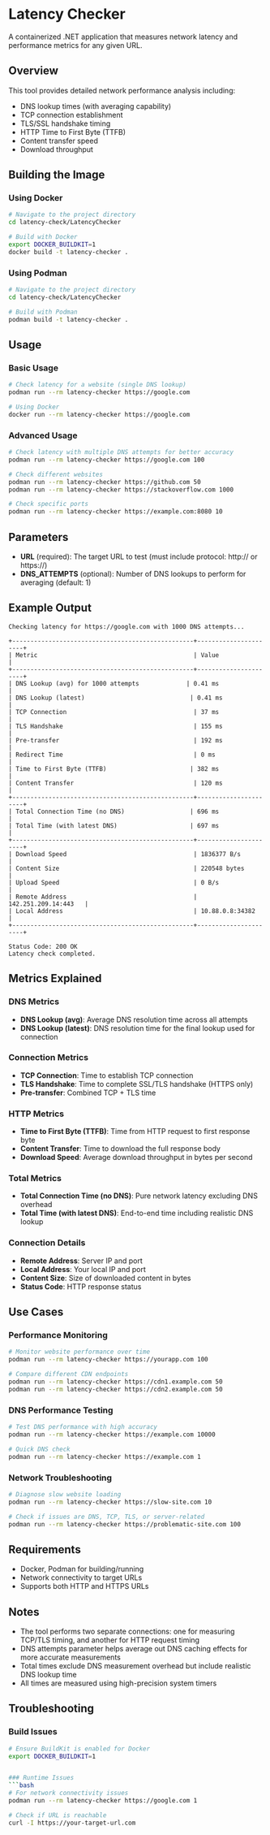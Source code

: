 # Latency Checker

A containerized .NET application that measures network latency and performance metrics for any given URL.

## Overview

This tool provides detailed network performance analysis including:
- DNS lookup times (with averaging capability)
- TCP connection establishment
- TLS/SSL handshake timing
- HTTP Time to First Byte (TTFB)
- Content transfer speed
- Download throughput

## Building the Image

### Using Docker
```bash
# Navigate to the project directory
cd latency-check/LatencyChecker

# Build with Docker
export DOCKER_BUILDKIT=1
docker build -t latency-checker .
```

### Using Podman
```bash
# Navigate to the project directory
cd latency-check/LatencyChecker

# Build with Podman
podman build -t latency-checker .
```


## Usage

### Basic Usage

```bash
# Check latency for a website (single DNS lookup)
podman run --rm latency-checker https://google.com

# Using Docker
docker run --rm latency-checker https://google.com
```

### Advanced Usage

```bash
# Check latency with multiple DNS attempts for better accuracy
podman run --rm latency-checker https://google.com 100

# Check different websites
podman run --rm latency-checker https://github.com 50
podman run --rm latency-checker https://stackoverflow.com 1000

# Check specific ports
podman run --rm latency-checker https://example.com:8080 10
```

## Parameters

- **URL** (required): The target URL to test (must include protocol: http:// or https://)
- **DNS_ATTEMPTS** (optional): Number of DNS lookups to perform for averaging (default: 1)

## Example Output

```
Checking latency for https://google.com with 1000 DNS attempts...

+--------------------------------------------------+----------------------+
| Metric                                           | Value                |
+--------------------------------------------------+----------------------+
| DNS Lookup (avg) for 1000 attempts             | 0.41 ms              |
| DNS Lookup (latest)                             | 0.41 ms              |
| TCP Connection                                   | 37 ms                |
| TLS Handshake                                    | 155 ms               |
| Pre-transfer                                     | 192 ms               |
| Redirect Time                                    | 0 ms                 |
| Time to First Byte (TTFB)                       | 382 ms               |
| Content Transfer                                 | 120 ms               |
+--------------------------------------------------+----------------------+
| Total Connection Time (no DNS)                  | 696 ms               |
| Total Time (with latest DNS)                    | 697 ms               |
+--------------------------------------------------+----------------------+
| Download Speed                                   | 1836377 B/s          |
| Content Size                                     | 220548 bytes         |
| Upload Speed                                     | 0 B/s                |
| Remote Address                                   | 142.251.209.14:443   |
| Local Address                                    | 10.88.0.8:34382      |
+--------------------------------------------------+----------------------+

Status Code: 200 OK
Latency check completed.
```

## Metrics Explained

### DNS Metrics
- **DNS Lookup (avg)**: Average DNS resolution time across all attempts
- **DNS Lookup (latest)**: DNS resolution time for the final lookup used for connection

### Connection Metrics
- **TCP Connection**: Time to establish TCP connection
- **TLS Handshake**: Time to complete SSL/TLS handshake (HTTPS only)
- **Pre-transfer**: Combined TCP + TLS time

### HTTP Metrics
- **Time to First Byte (TTFB)**: Time from HTTP request to first response byte
- **Content Transfer**: Time to download the full response body
- **Download Speed**: Average download throughput in bytes per second

### Total Metrics
- **Total Connection Time (no DNS)**: Pure network latency excluding DNS overhead
- **Total Time (with latest DNS)**: End-to-end time including realistic DNS lookup

### Connection Details
- **Remote Address**: Server IP and port
- **Local Address**: Your local IP and port
- **Content Size**: Size of downloaded content in bytes
- **Status Code**: HTTP response status

## Use Cases

### Performance Monitoring
```bash
# Monitor website performance over time
podman run --rm latency-checker https://yourapp.com 100

# Compare different CDN endpoints
podman run --rm latency-checker https://cdn1.example.com 50
podman run --rm latency-checker https://cdn2.example.com 50
```

### DNS Performance Testing
```bash
# Test DNS performance with high accuracy
podman run --rm latency-checker https://example.com 10000

# Quick DNS check
podman run --rm latency-checker https://example.com 1
```

### Network Troubleshooting
```bash
# Diagnose slow website loading
podman run --rm latency-checker https://slow-site.com 10

# Check if issues are DNS, TCP, TLS, or server-related
podman run --rm latency-checker https://problematic-site.com 100
```

## Requirements

- Docker, Podman for building/running
- Network connectivity to target URLs
- Supports both HTTP and HTTPS URLs

## Notes

- The tool performs two separate connections: one for measuring TCP/TLS timing, and another for HTTP request timing
- DNS attempts parameter helps average out DNS caching effects for more accurate measurements
- Total times exclude DNS measurement overhead but include realistic DNS lookup time
- All times are measured using high-precision system timers

## Troubleshooting

### Build Issues
```bash
# Ensure BuildKit is enabled for Docker
export DOCKER_BUILDKIT=1


### Runtime Issues
```bash
# For network connectivity issues
podman run --rm latency-checker https://google.com 1

# Check if URL is reachable
curl -I https://your-target-url.com
```
